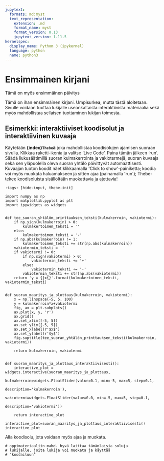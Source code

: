 ```yaml
---
jupytext:
  formats: md:myst
  text_representation:
    extension: .md
    format_name: myst
    format_version: 0.13
    jupytext_version: 1.11.5
kernelspec:
  display_name: Python 3 (ipykernel)
  language: python
  name: python3
---
```


# Ensimmainen kirjani

Tämä on myös ensimmäinen päivitys

Tämä on ihan ensimmäinen kirjani. Umpisurkea, mutta tästä aloitetaan.
Sivulle voidaan tuottaa lukijalle useankaltaista interaktiivista materiaalia sekä myös mahdollistaa sellaisen tuottaminen lukijan toimesta.

## Esimerkki: interaktiiviset koodisolut ja interaktiivinen kuvaaja

Käytetään **{index}`Thebe`ä** joka mahdollistaa koodisolujen ajamisen suoraan sivulla. Klikkaa raketti-ikonia ja valitse ‘Live Code’. Paina tämän jälkeen ‘run’. 
Säädä liukusäätimillä suoran kulmakerrointa ja vakiotermejä, suoran kuvaaja sekä sen yläpuolella oleva suoran yhtälö päivittyvät automaattisesti.
Kuvaajan tuoton koodit näet klikkaamalla 'Click to show'-painiketta; koodia voi myös muokata haluamakseen ja sitten ajaa (painamalla 'run'); Thebe-tekee
koodisoluista sisällöltään muokattavia ja ajettavia!

```{code-cell} ipython3
:tags: [hide-input, thebe-init]

import numpy as np
import matplotlib.pyplot as plt
import ipywidgets as widgets


def tee_suoran_yhtälön_printtauksen_teksti(kulmakerroin, vakiotermi):
    if np.sign(kulmakerroin) > 0:
        kulmakertoimen_teksti = ''
    else:
        kulmakertoimen_teksti = '-'
    if np.abs(kulmakerroin) != 1:
        kulmakertoimen_teksti += str(np.abs(kulmakerroin))
    vakiotermin_teksti = ''
    if vakiotermi != 0:
        if np.sign(vakiotermi) > 0:
            vakiotermin_teksti += '+'
        else:
            vakiotermin_teksti += '-'
        vakiotermin_teksti += str(np.abs(vakiotermi))
    return 'y = {}x{}'.format(kulmakertoimen_teksti, vakiotermin_teksti)


def suoran_maaritys_ja_plottaus(kulmakerroin, vakiotermi):
    x = np.linspace(-5, 5, 100)
    y = kulmakerroin*x+vakiotermi
    fig, ax = plt.subplots()
    ax.plot(x, y, 'r')
    ax.grid()
    ax.set_xlim([-5, 5])
    ax.set_ylim([-5, 5])
    ax.set_xlabel(r'$x$')
    ax.set_ylabel(r'$y$')
    fig.suptitle(tee_suoran_yhtälön_printtauksen_teksti(kulmakerroin, vakiotermi))
    
    return kulmakerroin, vakiotermi


def suoran_maaritys_ja_plottaus_interaktiivisesti():
    interactive_plot = widgets.interactive(suoran_maaritys_ja_plottaus,
                                           kulmakerroin=widgets.FloatSlider(value=0.1, min=-5, max=5, step=0.1,
                                                                              description='kulmakerroin'),
                                           vakiotermi=widgets.FloatSlider(value=0.0, min=-5, max=5, step=0.1,
                                                                              description='vakiotermi'))
                                          
    return interactive_plot
```

```{code-cell} ipython3
interactive_plot=suoran_maaritys_ja_plottaus_interaktiivisesti()
interactive_plot
```

Alla koodisolu, jota voidaan myös ajaa ja muokata.

```{code-cell} ipython3
# oppimateriaaliin mahd. hyvä laittaa tämänlaisia soluja
# lukijalle, joita lukija voi muokata ja käyttää
# "koodailuun"  
```
